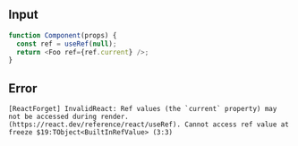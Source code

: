 
## Input

```javascript
function Component(props) {
  const ref = useRef(null);
  return <Foo ref={ref.current} />;
}

```


## Error

```
[ReactForget] InvalidReact: Ref values (the `current` property) may not be accessed during render. (https://react.dev/reference/react/useRef). Cannot access ref value at freeze $19:TObject<BuiltInRefValue> (3:3)
```
          
      
